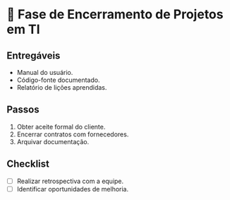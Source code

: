 # 🎯 **Fase de Encerramento de Projetos em TI**  

## **Entregáveis**  
- Manual do usuário.  
- Código-fonte documentado.  
- Relatório de lições aprendidas.  

## **Passos**  
1. Obter aceite formal do cliente.  
2. Encerrar contratos com fornecedores.  
3. Arquivar documentação.  

## **Checklist**  
- [ ] Realizar retrospectiva com a equipe.  
- [ ] Identificar oportunidades de melhoria.  

